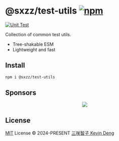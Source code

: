# @sxzz/test-utils [![npm](https://img.shields.io/npm/v/@sxzz/test-utils.svg)](https://npmjs.com/package/@sxzz/test-utils)

[![Unit Test](https://github.com/sxzz/test-utils/actions/workflows/unit-test.yml/badge.svg)](https://github.com/sxzz/test-utils/actions/workflows/unit-test.yml)

Collection of common test utils.

- Tree-shakable ESM
- Lightweight and fast

## Install

```bash
npm i @sxzz/test-utils
```

## Sponsors

<p align="center">
  <a href="https://cdn.jsdelivr.net/gh/sxzz/sponsors/sponsors.svg">
    <img src='https://cdn.jsdelivr.net/gh/sxzz/sponsors/sponsors.svg'/>
  </a>
</p>

## License

[MIT](./LICENSE) License © 2024-PRESENT [三咲智子 Kevin Deng](https://github.com/sxzz)
